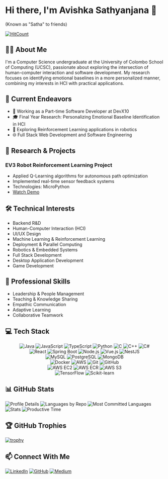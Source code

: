 # Hi there, I'm Avishka Sathyanjana 👋 
(Known as "Satha" to friends)

[![HitCount](https://hits.dwyl.com/avishka964/avishka964/avishka964.svg?style=flat-square&show=unique)](http://hits.dwyl.com/avishka964/avishka964/avishka964)

## 👨‍💻 About Me
I'm a Computer Science undergraduate at the University of Colombo School of Computing (UCSC), passionate about exploring the intersection of human-computer interaction and software development. My research focuses on identifying emotional baselines in a more personalized manner, combining my interests in HCI with practical applications.

## 🚀 Current Endeavors
- 💼 Working as a Part-time Software Developer at DevX10
- 🎓 Final Year Research: Personalizing Emotional Baseline Identification in HCI
- 🤖 Exploring Reinforcement Learning applications in robotics
- 🌐 Full Stack Web Development and Software Engineering

## 🔬 Research & Projects
### EV3 Robot Reinforcement Learning Project
- Applied Q-Learning algorithms for autonomous path optimization
- Implemented real-time sensor feedback systems
- Technologies: MicroPython
- [Watch Demo](https://youtu.be/Hmb25vep6_4)

## 🛠 Technical Interests
- Backend R&D
- Human-Computer Interaction (HCI)
- UI/UX Design
- Machine Learning & Reinforcement Learning
- Deployment & Parallel Computing
- Robotics & Embedded Systems
- Full Stack Development
- Desktop Application Development
- Game Development

## 💫 Professional Skills
- Leadership & People Management
- Teaching & Knowledge Sharing
- Empathic Communication
- Adaptive Learning
- Collaborative Teamwork

## 💻 Tech Stack

<div align="center">
    <!-- Languages -->
    <img src="https://img.shields.io/badge/Java-007396?style=for-the-badge&logo=java&logoColor=white" alt="Java"/>
    <img src="https://img.shields.io/badge/JavaScript-F7DF1E?style=for-the-badge&logo=javascript&logoColor=black" alt="JavaScript"/>
    <img src="https://img.shields.io/badge/TypeScript-3178C6?style=for-the-badge&logo=typescript&logoColor=white" alt="TypeScript"/>
    <img src="https://img.shields.io/badge/Python-3776AB?style=for-the-badge&logo=python&logoColor=white" alt="Python"/>
    <img src="https://img.shields.io/badge/C-00599C?style=for-the-badge&logo=c&logoColor=white" alt="C"/>
    <img src="https://img.shields.io/badge/C%2B%2B-00599C?style=for-the-badge&logo=c%2B%2B&logoColor=white" alt="C++"/>
    <img src="https://img.shields.io/badge/C%23-239120?style=for-the-badge&logo=c-sharp&logoColor=white" alt="C#"/>
</div>

<div align="center">
    <!-- Frameworks & Libraries -->
    <img src="https://img.shields.io/badge/React-20232A?style=for-the-badge&logo=react&logoColor=61DAFB" alt="React"/>
    <img src="https://img.shields.io/badge/Spring_Boot-6DB33F?style=for-the-badge&logo=spring-boot&logoColor=white" alt="Spring Boot"/>
    <img src="https://img.shields.io/badge/Node.js-339933?style=for-the-badge&logo=nodedotjs&logoColor=white" alt="Node.js"/>
    <img src="https://img.shields.io/badge/Vue.js-4FC08D?style=for-the-badge&logo=vuedotjs&logoColor=white" alt="Vue.js"/>
    <img src="https://img.shields.io/badge/NestJS-E0234E?style=for-the-badge&logo=nestjs&logoColor=white" alt="NestJS"/>
</div>

<div align="center">
    <!-- Databases -->
    <img src="https://img.shields.io/badge/MySQL-4479A1?style=for-the-badge&logo=mysql&logoColor=white" alt="MySQL"/>
    <img src="https://img.shields.io/badge/PostgreSQL-316192?style=for-the-badge&logo=postgresql&logoColor=white" alt="PostgreSQL"/>
    <img src="https://img.shields.io/badge/MongoDB-47A248?style=for-the-badge&logo=mongodb&logoColor=white" alt="MongoDB"/>
</div>

<div align="center">
    <!-- DevOps & Cloud -->
    <img src="https://img.shields.io/badge/Docker-2496ED?style=for-the-badge&logo=docker&logoColor=white" alt="Docker"/>
    <img src="https://img.shields.io/badge/Amazon_AWS-232F3E?style=for-the-badge&logo=amazon-aws&logoColor=white" alt="AWS"/>
    <img src="https://img.shields.io/badge/Git-F05032?style=for-the-badge&logo=git&logoColor=white" alt="Git"/>
    <img src="https://img.shields.io/badge/GitHub-181717?style=for-the-badge&logo=github&logoColor=white" alt="GitHub"/>
</div>

<div align="center">
    <!-- AWS Services -->
    <img src="https://img.shields.io/badge/AWS_EC2-FF9900?style=for-the-badge&logo=amazon-aws&logoColor=white" alt="AWS EC2"/>
    <img src="https://img.shields.io/badge/AWS_ECR-FF9900?style=for-the-badge&logo=amazon-aws&logoColor=white" alt="AWS ECR"/>
    <img src="https://img.shields.io/badge/AWS_S3-569A31?style=for-the-badge&logo=amazon-s3&logoColor=white" alt="AWS S3"/>
</div>

<div align="center">
    <!-- ML/AI -->
    <img src="https://img.shields.io/badge/TensorFlow-FF6F00?style=for-the-badge&logo=tensorflow&logoColor=white" alt="TensorFlow"/>
    <img src="https://img.shields.io/badge/scikit_learn-F7931E?style=for-the-badge&logo=scikit-learn&logoColor=white" alt="Scikit-learn"/>
</div>

## 📊 GitHub Stats

<!-- <div>
<img src="./github-metrics.svg" alt="Metrics"/>
<img src="./isocalendar.svg" alt="Calendar"/>
<img src="./languages.svg" alt="Languages"/>
<img src="./achievements.svg" alt="Achievements"/>
<img src="./habits.svg" alt="Habits"/>
</div> -->


![Profile Details](http://github-profile-summary-cards.vercel.app/api/cards/profile-details?username=avishka-sathyanjana&theme=2077)
![Languages by Repo](http://github-profile-summary-cards.vercel.app/api/cards/repos-per-language?username=avishka-sathyanjana&theme=2077)
![Most Committed Languages](http://github-profile-summary-cards.vercel.app/api/cards/most-commit-language?username=avishka-sathyanjana&theme=2077)
![Stats](http://github-profile-summary-cards.vercel.app/api/cards/stats?username=avishka-sathyanjana&theme=2077)
![Productive Time](http://github-profile-summary-cards.vercel.app/api/cards/productive-time?username=avishka-sathyanjana&theme=2077&utcOffset=8)

## 🏆 GitHub Trophies
[![trophy](https://github-profile-trophy.vercel.app/?username=avishka-sathyanjana&theme=onedark&row=1&column=6&no-frame=true)](https://github.com/ryo-ma/github-profile-trophy)

## 📫 Connect With Me
[![LinkedIn](https://img.shields.io/badge/LinkedIn-0077B5?style=for-the-badge&logo=linkedin&logoColor=white)](https://linkedin.com/in/avishka-sathyanjana)
[![GitHub](https://img.shields.io/badge/GitHub-100000?style=for-the-badge&logo=github&logoColor=white)](https://github.com/avishka964)
[![Medium](https://img.shields.io/badge/Medium-12100E?style=for-the-badge&logo=medium&logoColor=white)](https://medium.com/@the_anarch)